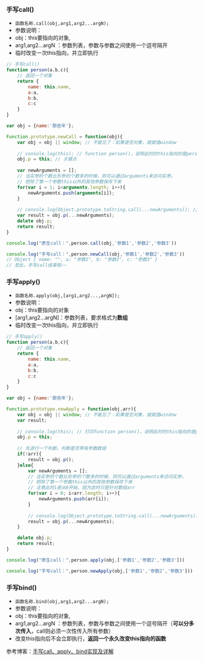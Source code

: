 ### 手写call()

- `函数名称.call(obj,arg1,arg2...argN);`
- 参数说明：
- obj：this要指向的对象,
- arg1,arg2...argN ：参数列表，参数与参数之间使用一个逗号隔开
- 临时改变一次this指向，并立即执行

```javascript
// 手写call()
function person(a,b,c){
	// 返回一个对象
	return {
		name: this.name,
		a:a,
		b:b,
		c:c
	}
}

var obj = {name:'那些年'};

Function.prototype.newCall = function(obj){
	var obj = obj || window; // 不能忘了：如果是空对象，就赋值window
    
	// console.log(this); // function person()，说明此时的this指向的是person()这个函数
	obj.p = this; // 关键点
    
	var newArguments = [];
	// 当实参的个数比形参的个数多的时候，则可以通过arguments来访问实参。
	// 把除了第一个参数this以外的其他参数保存下来
	for(var i = 1; i<arguments.length; i++){
		newArguments.push(arguments[i]);
	}
    
	// console.log(Object.prototype.toString.call(...newArguments)); // [object String]
	var result = obj.p(...newArguments);
	delete obj.p;
	return result;
}

console.log("原生call：",person.call(obj,'参数1','参数2','参数3'))

console.log("手写call：",person.newCall(obj,'参数1','参数2','参数3'))
// Object { name: "", a: "参数1", b: "参数2", c: "参数3" }
// 至此，手写call结束啦~~
```

### 手写apply()

- `函数名称.apply(obj,[arg1,arg2...,argN]);`
- 参数说明：
- obj：this要指向的对象
- [arg1,arg2...argN]：参数列表，要求格式为**数组**
- 临时改变一次this指向，并立即执行

```javascript
// 手写apply()
function person(a,b,c){
	// 返回一个对象
	return {
		name: this.name,
		a:a,
		b:b,
		c:c
	}
}

var obj = {name:'那些年'};

Function.prototype.newApply = function(obj,arr){
	var obj = obj || window; // 不能忘了：如果是空对象，就赋值window
	var result;
	
	// console.log(this); // 打印function person()，说明此时的this指向的是person()这个函数
	obj.p = this;
	
	// 先进行一个判断，判断是否带有参数数组
	if(!arr){
		result = obj.p();
	}else{
		var newArguments = [];
		// 当实参的个数比形参的个数多的时候，则可以通过arguments来访问实参。
		// 把除了第一个参数this以外的其他参数保存下来
		// 注意此时i是从0开始，因为这时只是针对数组arr
		for(var i = 0; i<arr.length; i++){
			newArguments.push(arr[i]);
		}
		
		// console.log(Object.prototype.toString.call(...newArguments)); // [object String]
		result = obj.p(...newArguments);
	}

	delete obj.p;
	return result;
}

console.log("原生call：",person.apply(obj,['参数1','参数2','参数3']))

console.log("手写call：",person.newApply(obj,['参数1','参数2','参数3']))
```

### 手写bind()

- `函数名称.bind(obj,arg1,arg2...argN);`
- 参数说明：
- obj：this要指向的对象,
- arg1,arg2...argN ：参数列表，参数与参数之间使用一个逗号隔开（**可以分多次传入**，call则必须一次性传入所有参数）
- 改变this指向后不会立即执行，**返回一个永久改变this指向的函数**



参考博客：[手写call、apply、bind实现及详解](https://juejin.cn/post/6844903773979033614#heading-5)           